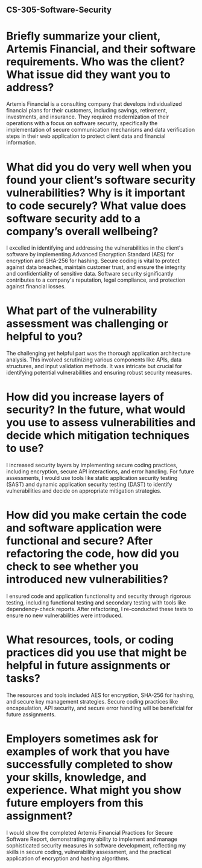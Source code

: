 ## CS-305-Software-Security

# Briefly summarize your client, Artemis Financial, and their software requirements. Who was the client? What issue did they want you to address?
Artemis Financial is a consulting company that develops individualized financial plans for their customers, including savings, retirement, investments, and insurance. They required modernization of their operations with a focus on software security, specifically the implementation of secure communication mechanisms and data verification steps in their web application to protect client data and financial information.

# What did you do very well when you found your client’s software security vulnerabilities? Why is it important to code securely? What value does software security add to a company’s overall wellbeing?
I excelled in identifying and addressing the vulnerabilities in the client's software by implementing Advanced Encryption Standard (AES) for encryption and SHA-256 for hashing. Secure coding is vital to protect against data breaches, maintain customer trust, and ensure the integrity and confidentiality of sensitive data. Software security significantly contributes to a company's reputation, legal compliance, and protection against financial losses.

# What part of the vulnerability assessment was challenging or helpful to you?
The challenging yet helpful part was the thorough application architecture analysis. This involved scrutinizing various components like APIs, data structures, and input validation methods. It was intricate but crucial for identifying potential vulnerabilities and ensuring robust security measures.

# How did you increase layers of security? In the future, what would you use to assess vulnerabilities and decide which mitigation techniques to use?
I increased security layers by implementing secure coding practices, including encryption, secure API interactions, and error handling. For future assessments, I would use tools like static application security testing (SAST) and dynamic application security testing (DAST) to identify vulnerabilities and decide on appropriate mitigation strategies.

# How did you make certain the code and software application were functional and secure? After refactoring the code, how did you check to see whether you introduced new vulnerabilities?
I ensured code and application functionality and security through rigorous testing, including functional testing and secondary testing with tools like dependency-check reports. After refactoring, I re-conducted these tests to ensure no new vulnerabilities were introduced.

# What resources, tools, or coding practices did you use that might be helpful in future assignments or tasks?
The resources and tools included AES for encryption, SHA-256 for hashing, and secure key management strategies. Secure coding practices like encapsulation, API security, and secure error handling will be beneficial for future assignments.

# Employers sometimes ask for examples of work that you have successfully completed to show your skills, knowledge, and experience. What might you show future employers from this assignment?
I would show the completed Artemis Financial Practices for Secure Software Report, demonstrating my ability to implement and manage sophisticated security measures in software development, reflecting my skills in secure coding, vulnerability assessment, and the practical application of encryption and hashing algorithms.
